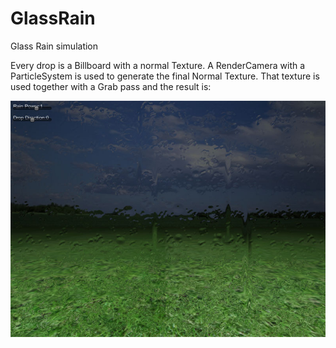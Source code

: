 # GlassRain
Glass Rain simulation

Every drop is a Billboard with a normal Texture. A RenderCamera with a ParticleSystem is used to generate the final Normal Texture. That texture is used together with a Grab pass and the result is:

![alt text](https://github.com/Dolmake/GlassRain/blob/master/Images/screenshot01.jpg "Screen shot")
